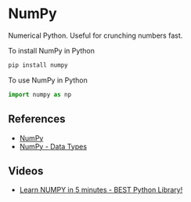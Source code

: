 # NumPy

Numerical Python. Useful for crunching numbers fast.

To install NumPy in Python

```python
pip install numpy
```

To use NumPy in Python

```python
import numpy as np
```

## References

- [NumPy](https://numpy.org/)
- [NumPy - Data Types](https://www.tutorialspoint.com/numpy/numpy_data_types.htm)

## Videos

- [Learn NUMPY in 5 minutes - BEST Python Library!](https://www.youtube.com/watch?v=xECXZ3tyONo)
